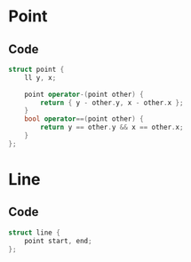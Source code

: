 # Point
## Code
```c++
struct point {
	ll y, x;
	
	point operator-(point other) {
		return { y - other.y, x - other.x };
	}
	bool operator==(point other) {
		return y == other.y && x == other.x;
	}
};
```

# Line
## Code
```c++
struct line {
	point start, end;
};
```